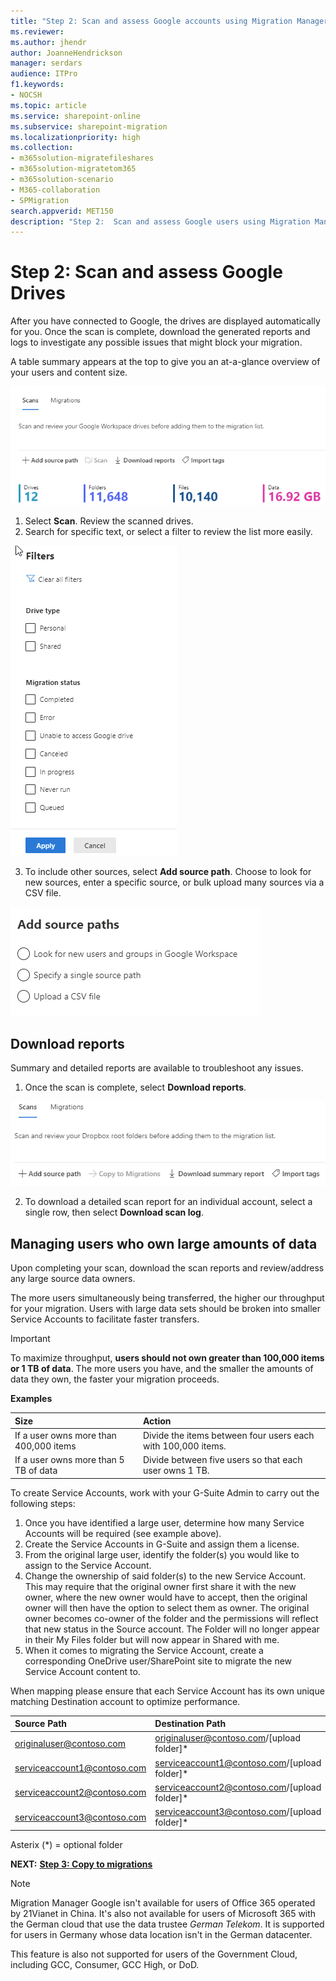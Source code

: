 ```yaml
---
title: "Step 2: Scan and assess Google accounts using Migration Manager"
ms.reviewer: 
ms.author: jhendr
author: JoanneHendrickson
manager: serdars
audience: ITPro
f1.keywords:
- NOCSH
ms.topic: article
ms.service: sharepoint-online
ms.subservice: sharepoint-migration
ms.localizationpriority: high
ms.collection:
- m365solution-migratefileshares
- m365solution-migratetom365
- m365solution-scenario
- M365-collaboration
- SPMigration
search.appverid: MET150
description: "Step 2:  Scan and assess Google users using Migration Manager."
---
```


# Step 2: Scan and assess Google Drives

After you have connected to Google, the drives are displayed automatically for you. Once the scan is complete, download the generated reports and logs to investigate any possible issues that might block your migration.

A table summary appears at the top to give you an at-a-glance overview of your users and content size.

![google table summary of scan drives](media/mm-google-table-summary.png)

1. Select **Scan**. Review the scanned drives. 
2. Search for specific text, or select a filter to review the list more easily.

![filter options for google drive scan results](media/mm-google-filters-scan.png)

3. To include other sources, select **Add source path**. Choose to look for new sources, enter a specific source, or bulk upload many sources via a CSV file.


![add more google source drives](media/mm-google-add-source-paths.png)




## Download reports

Summary and detailed reports are available to troubleshoot any issues.

1. Once the scan is complete, select **Download reports**.

![download reports for google](media/mm-dropbox-summary-report-menu.png)


2. To download a detailed scan report for an individual account, select a single row, then select **Download scan log**.   </br>

## Managing users who own large amounts of data 

Upon completing your scan, download the scan reports and review/address any large source data owners. 
 
The more users simultaneously being transferred, the higher our throughput for your migration. Users with large data sets should be broken into smaller Service Accounts to facilitate faster transfers. 

>[!Important]
>To maximize throughput, **users should not own greater than 100,000 items or 1 TB of data**. The more users you have, and the smaller the amounts of data they own, the faster your migration proceeds. 

**Examples** 

|Size|Action|
|:-----|:-----|
|If a user owns more than 400,000 items|Divide the items between four users each with 100,000 items.|
|If a user owns more than 5 TB of data|Divide between five users so that each user owns 1 TB. |

 
To create Service Accounts, work with your G-Suite Admin to carry out the following steps: 

1.	Once you have identified a large user, determine how many Service Accounts will be required (see example above). 
2.	Create the Service Accounts in G-Suite and assign them a license. 
3.	From the original large user, identify the folder(s) you would like to assign to the Service Account. 
4.	Change the ownership of said folder(s) to the new Service Account. This may require that the original owner first share it with the new owner, where the new owner would have to accept, then the original owner will then have the option to select them as owner. The original owner becomes co-owner of the folder and the permissions will reflect that new status in the Source account. The Folder will no longer appear in their My Files folder but will now appear in Shared with me.
1.	When it comes to migrating the Service Account, create a corresponding OneDrive user/SharePoint site to migrate the new Service Account content to. 
 
When mapping please ensure that each Service Account has its own unique matching Destination account to optimize performance. 

|Source Path |Destination Path| 
|:------|:-----|
|originaluser@contoso.com |originaluser@contoso.com/[upload folder]* |
|serviceaccount1@contoso.com |serviceaccount1@contoso.com/[upload folder]* |
|serviceaccount2@contoso.com |serviceaccount2@contoso.com/[upload folder]* |
|serviceaccount3@contoso.com| serviceaccount3@contoso.com/[upload folder]* |

Asterix (*) = optional folder 



**NEXT:**  [ **Step 3: Copy to migrations**](mm-Google-step3-copy-to-migrations.md)


>[!NOTE]
>Migration Manager Google isn't available for users of Office 365 operated by 21Vianet in China. It's also not available for users of Microsoft 365 with the German cloud that use the data trustee *German Telekom*. It is supported for users in Germany whose data location isn't in the German datacenter.
>
> This feature is also not supported for users of the Government Cloud, including GCC, Consumer, GCC High, or DoD.